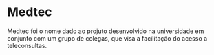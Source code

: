 # Medtec
Medtec foi o nome dado ao projuto desenvolvido na universidade em conjunto com um grupo de colegas, que visa a facilitação do acesso a teleconsultas.
